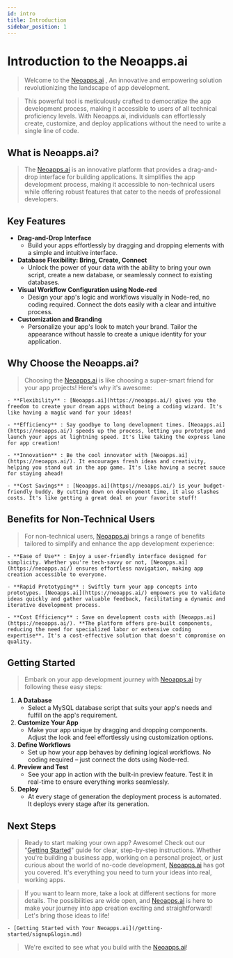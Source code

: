 ```yaml
---
id: intro
title: Introduction
sidebar_position: 1
---
```


# Introduction to the Neoapps.ai

> Welcome to the [Neoapps.ai](https://neoapps.ai/) , An innovative and empowering solution revolutionizing the landscape of app development.

> This powerful tool is meticulously crafted to democratize the app development process, making it accessible to users of all technical proficiency levels. With Neoapps.ai, individuals can effortlessly create, customize, and deploy applications without the need to write a single line of code.

## What is Neoapps.ai?

> The [Neoapps.ai](https://neoapps.ai/) is an innovative platform that provides a drag-and-drop interface for building applications. It simplifies the app development process, making it accessible to non-technical users while offering robust features that cater to the needs of professional developers.

<!-- ![Docusaurus logo](/img/neoapps_ai_logo.png) -->

## Key Features

- **Drag-and-Drop Interface**
    - Build your apps effortlessly by dragging and dropping elements with a simple and intuitive interface.
- **Database Flexibility: Bring, Create, Connect**
    - Unlock the power of your data with the ability to bring your own script, create a new database, or seamlessly connect to existing databases.
- **Visual Workflow Configuration using Node-red**
    - Design your app's logic and workflows visually in Node-red, no coding required. Connect the dots easily with a clear and intuitive process.
- **Customization and Branding**
    - Personalize your app's look to match your brand. Tailor the appearance without hassle to create a unique identity for your application.

<!-- ![Docusaurus logo](/img/neoapps_ai_logo.png) -->

## Why Choose the Neoapps.ai?

> Choosing the [Neoapps.ai](https://neoapps.ai/) is like choosing a super-smart friend for your app projects! Here's why it's awesome:

    - **Flexibility** : [Neoapps.ai](https://neoapps.ai/) gives you the freedom to create your dream apps without being a coding wizard. It's like having a magic wand for your ideas!

    - **Efficiency** : Say goodbye to long development times. [Neoapps.ai](https://neoapps.ai/) speeds up the process, letting you prototype and launch your apps at lightning speed. It's like taking the express lane for app creation!

    - **Innovation** : Be the cool innovator with [Neoapps.ai](https://neoapps.ai/). It encourages fresh ideas and creativity, helping you stand out in the app game. It's like having a secret sauce for staying ahead!

    - **Cost Savings** : [Neoapps.ai](https://neoapps.ai/) is your budget-friendly buddy. By cutting down on development time, it also slashes costs. It's like getting a great deal on your favorite stuff!

<!-- ![Docusaurus logo](/img/neoapps_ai_logo.png) -->

## Benefits for Non-Technical Users

> For non-technical users, [Neoapps.ai](https://neoapps.ai/) brings a range of benefits tailored to simplify and enhance the app development experience:

    - **Ease of Use** : Enjoy a user-friendly interface designed for simplicity. Whether you're tech-savvy or not, [Neoapps.ai](https://neoapps.ai/) ensures effortless navigation, making app creation accessible to everyone.

    - **Rapid Prototyping** : Swiftly turn your app concepts into prototypes. [Neoapps.ai](https://neoapps.ai/) empowers you to validate ideas quickly and gather valuable feedback, facilitating a dynamic and iterative development process.

    - **Cost Efficiency** : Save on development costs with [Neoapps.ai](https://neoapps.ai/). **The platform offers pre-built components, reducing the need for specialized labor or extensive coding expertise**. It's a cost-effective solution that doesn't compromise on quality.

## Getting Started 

> Embark on your app development journey with [Neoapps.ai](https://neoapps.ai/) by following these easy steps:

1.    **A Database**
        - Select a MySQL database script that suits your app's needs and fulfill on the app's requirement.
2.   **Customize Your App**
        - Make your app unique by dragging and dropping components. Adjust the look and feel effortlessly using customization options.
3.   **Define Workflows**
        - Set up how your app behaves by defining logical workflows. No coding required – just connect the dots using Node-red.
4.   **Preview and Test**
        - See your app in action with the built-in preview feature. Test it in real-time to ensure everything works seamlessly.
5.   **Deploy**
        - At every stage of generation the deployment process is automated. It deploys every stage after its generation. 

## Next Steps

> Ready to start making your own app? Awesome! Check out our "[Getting Started](./getting-started/signup&login.md)" guide for clear, step-by-step instructions. Whether you're building a business app, working on a personal project, or just curious about the world of no-code development, [Neoapps.ai](https://neoapps.ai/) has got you covered. It's everything you need to turn your ideas into real, working apps.

> If you want to learn more, take a look at different sections for more details. The possibilities are wide open, and [Neoapps.ai](https://neoapps.ai/) is here to make your journey into app creation exciting and straightforward! Let's bring those ideas to life!

    - [Getting Started with Your Neoapps.ai](/getting-started/signup&login.md)
<!-- - [Advanced Configuration for Technical Users](./dnd-usage/) -->

> We're excited to see what you build with the [Neoapps.ai](https://neoapps.ai/)!